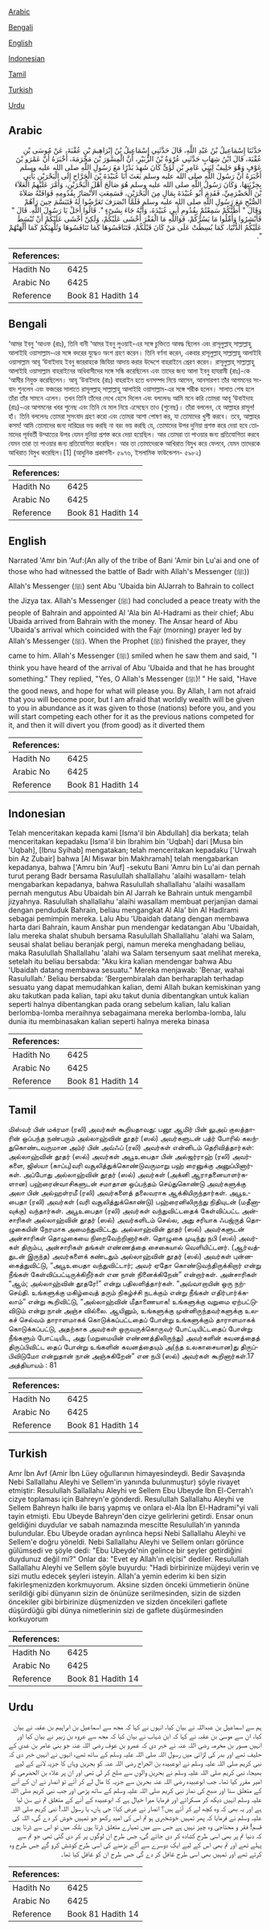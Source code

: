 [Arabic](#arabic)

[Bengali](#bengali)

[English](#english)

[Indonesian](#indonesian)

[Tamil](#tamil)

[Turkish](#turkish)

[Urdu](#urdu)

## Arabic


<div dir="rtl" lang="ar" style={{fontSize:'larger',backgroundColor:'#f8f9fa',padding:20}}>
حَدَّثَنَا إِسْمَاعِيلُ بْنُ عَبْدِ اللَّهِ، قَالَ حَدَّثَنِي إِسْمَاعِيلُ بْنُ إِبْرَاهِيمَ بْنِ عُقْبَةَ، عَنْ مُوسَى بْنِ عُقْبَةَ، قَالَ ابْنُ شِهَابٍ حَدَّثَنِي عُرْوَةُ بْنُ الزُّبَيْرِ، أَنَّ الْمِسْوَرَ بْنَ مَخْرَمَةَ، أَخْبَرَهُ أَنَّ عَمْرَو بْنَ عَوْفٍ وَهْوَ حَلِيفٌ لِبَنِي عَامِرِ بْنِ لُؤَىٍّ كَانَ شَهِدَ بَدْرًا مَعَ رَسُولِ اللَّهِ صلى الله عليه وسلم أَخْبَرَهُ أَنَّ رَسُولَ اللَّهِ صلى الله عليه وسلم بَعَثَ أَبَا عُبَيْدَةَ بْنَ الْجَرَّاحِ إِلَى الْبَحْرَيْنِ يَأْتِي بِجِزْيَتِهَا، وَكَانَ رَسُولُ اللَّهِ صلى الله عليه وسلم هُوَ صَالَحَ أَهْلَ الْبَحْرَيْنِ، وَأَمَّرَ عَلَيْهِمُ الْعَلاَءَ بْنَ الْحَضْرَمِيِّ، فَقَدِمَ أَبُو عُبَيْدَةَ بِمَالٍ مِنَ الْبَحْرَيْنِ، فَسَمِعَتِ الأَنْصَارُ بِقُدُومِهِ فَوَافَتْهُ صَلاَةَ الصُّبْحِ مَعَ رَسُولِ اللَّهِ صلى الله عليه وسلم فَلَمَّا انْصَرَفَ تَعَرَّضُوا لَهُ فَتَبَسَّمَ حِينَ رَآهُمْ وَقَالَ ‏"‏ أَظُنُّكُمْ سَمِعْتُمْ بِقُدُومِ أَبِي عُبَيْدَةَ، وَأَنَّهُ جَاءَ بِشَىْءٍ ‏"‏‏.‏ قَالُوا أَجَلْ يَا رَسُولَ اللَّهِ‏.‏ قَالَ ‏"‏ فَأَبْشِرُوا وَأَمِّلُوا مَا يَسُرُّكُمْ، فَوَاللَّهِ مَا الْفَقْرَ أَخْشَى عَلَيْكُمْ، وَلَكِنْ أَخْشَى عَلَيْكُمْ أَنْ تُبْسَطَ عَلَيْكُمُ الدُّنْيَا، كَمَا بُسِطَتْ عَلَى مَنْ كَانَ قَبْلَكُمْ، فَتَنَافَسُوهَا كَمَا تَنَافَسُوهَا وَتُلْهِيَكُمْ كَمَا أَلْهَتْهُمْ ‏"‏‏.‏
</div>
<div style={{backgroundColor:'#f8f9fa',padding:20, marginBottom: 10}}><table> <thead> <tr> <th>References:</th> <th></th> </tr> </thead> <tbody><tr><td>Hadith No</td><td>6425</td></tr><tr><td>Arabic No</td><td>6425</td></tr><tr><td>Reference</td><td>Book 81 Hadith 14</td></tr></tbody></table></div>

## Bengali


<div dir="ltr" lang="bn" style={{fontSize:'larger',backgroundColor:'#f8f9fa',padding:20}}>
‘আমর ইবনু ‘আওফ (রাঃ), তিনি বানী ‘আমর ইবনু লুওয়াই-এর সঙ্গে চুক্তিতে আবদ্ধ ছিলেন এবং রাসূলুল্লাহ্ সাল্লাল্লাহু আলাইহি ওয়াসাল্লাম-এর সঙ্গে বদরের যুদ্ধেও অংশ গ্রহণ করেন। তিনি বর্ণনা করেন, একবার রাসূলুল্লাহ্ সাল্লাল্লাহু আলাইহি ওয়াসাল্লাম আবূ ‘উবাইদাহ ইবনু জাররাহকে জিযিয়া আদায় করার উদ্দেশে বাহরাইনে প্রেরণ করেন। রাসূলুল্লাহ্ সাল্লাল্লাহু আলাইহি ওয়াসাল্লাম বাহরাইনের অধিবাসীদের সঙ্গে সন্ধি করেছিলেন এবং তাদের জন্য আলা ইবনু হাযরামী (রাঃ)-কে ‘আমীর নিযুক্ত করেছিলেন। আবূ ‘উবাইদাহ (রাঃ) বাহরাইন হতে ধনসম্পদ নিয়ে আসেন, আনসারগণ তাঁর আগমনের সংবাদ শুনলেন এবং ফজরের সালাতে রাসূলল্লাহ্ সাল্লাল্লাহু আলাইহি ওয়াসাল্লাম-এর সঙ্গে শরীক হলেন। সালাত শেষ হলে তাঁরা তাঁর সামনে এলেন। তখন তিনি তাঁদের দেখে হেসে দিলেন এবং বললেনঃ আমি মনে করি তোমরা আবূ ‘উবাইদাহ (রাঃ)-এর আগমনের খবর শুনেছ এবং তিনি যে মাল নিয়ে এসেছেন তাও (শুনেছ)। তাঁরা বললেন, হে আল্লাহর রাসূল! হাঁ। তিনি বললেনঃ তোমরা সুসংবাদ গ্রহণ করো এবং তোমরা আশা পোষণ কর, যা তোমাদের খুশী করবে। তবে, আল্লাহর কসম! আমি তোমাদের জন্য দারিদ্রের ভয় করছি না বরং ভয় করছি যে, তোমাদের উপর দুনিয়া প্রশস্ত করে দেয়া হবে তোমাদের পূর্ববর্তী উম্মাতের উপর যেমন দুনিয়া প্রশস্ত করে দেয়া হয়েছিল। আর তোমরা তা পাওয়ার জন্য প্রতিযোগিতা করবে যেমন তারা তা পাওয়ার জন্য প্রতিযোগিতা করেছিল। আর তা তোমাদেরকে আখিরাত বিমুখ করে ফেলবে, যেমন তাদেরকে আখিরাত বিমুখ করেছিল।[1] (আধুনিক প্রকাশনী- ৫৯৭৬, ইসলামিক ফাউন্ডেশন- ৫৯৮২)
</div>
<div style={{backgroundColor:'#f8f9fa',padding:20, marginBottom: 10}}><table> <thead> <tr> <th>References:</th> <th></th> </tr> </thead> <tbody><tr><td>Hadith No</td><td>6425</td></tr><tr><td>Arabic No</td><td>6425</td></tr><tr><td>Reference</td><td>Book 81 Hadith 14</td></tr></tbody></table></div>

## English


<div dir="ltr" lang="en" style={{fontSize:'larger',backgroundColor:'#f8f9fa',padding:20}}>
Narrated 'Amr bin 'Auf:(An ally of the tribe of Bani 'Amir bin Lu'ai and one of those who had witnessed the battle of Badr with Allah's Messenger (ﷺ)) Allah's Messenger (ﷺ) sent Abu 'Ubaida bin AlJarrah to Bahrain to collect the Jizya tax. Allah's Messenger (ﷺ) had concluded a peace treaty with the people of Bahrain and appointed Al 'Ala bin Al-Hadrami as their chief; Abu Ubaida arrived from Bahrain with the money. The Ansar heard of Abu 'Ubaida's arrival which coincided with the Fajr (morning) prayer led by Allah's Messenger (ﷺ). When the Prophet (ﷺ) finished the prayer, they came to him. Allah's Messenger (ﷺ) smiled when he saw them and said, "I think you have heard of the arrival of Abu 'Ubaida and that he has brought something." They replied, "Yes, O Allah's Messenger (ﷺ)! " He said, "Have the good news, and hope for what will please you. By Allah, I am not afraid that you will become poor, but I am afraid that worldly wealth will be given to you in abundance as it was given to those (nations) before you, and you will start competing each other for it as the previous nations competed for it, and then it will divert you (from good) as it diverted them
</div>
<div style={{backgroundColor:'#f8f9fa',padding:20, marginBottom: 10}}><table> <thead> <tr> <th>References:</th> <th></th> </tr> </thead> <tbody><tr><td>Hadith No</td><td>6425</td></tr><tr><td>Arabic No</td><td>6425</td></tr><tr><td>Reference</td><td>Book 81 Hadith 14</td></tr></tbody></table></div>

## Indonesian


<div dir="ltr" lang="id" style={{fontSize:'larger',backgroundColor:'#f8f9fa',padding:20}}>
Telah menceritakan kepada kami [Isma'il bin Abdullah] dia berkata; telah menceritakan kepadaku [Isma'il bin Ibrahim bin 'Uqbah] dari [Musa bin 'Uqbah], [Ibnu Syihab] mengatakan; telah menceritakan kepadaku ['Urwah bin Az Zubair] bahwa [Al Miswar bin Makhramah] telah mengabarkan kepadanya, bahwa ['Amru bin 'Auf] -sekutu Bani 'Amru bin Lu'ai dan pernah turut perang Badr bersama Rasulullah shallallahu 'alaihi wasallam- telah mengabarkan kepadanya, bahwa Rasulullah shallallahu 'alaihi wasallam pernah mengutus Abu Ubaidah bin Al Jarrah ke Bahrain untuk mengambil jizyahnya. Rasulullah shallallahu 'alaihi wasallam membuat perjanjian damai dengan penduduk Bahrain, beliau mengangkat Al Ala' bin Al Hadlrami sebagai pemimpin mereka. Lalu Abu 'Ubaidah datang dengan membawa harta dari Bahrain, kaum Anshar pun mendengar kedatangan Abu 'Ubaidah, lalu mereka shalat shubuh bersama Rasulullah Shallallahu 'alahi wa Salam, seusai shalat beliau beranjak pergi, namun mereka menghadang beliau, maka Rasulullah Shallallahu 'alahi wa Salam tersenyum saat melihat mereka, setelah itu beliau bersabda: "Aku kira kalian mendengar bahwa Abu 'Ubaidah datang membawa sesuatu." Mereka menjawab: 'Benar, wahai Rasulullah.' Beliau bersabda: 'Bergembiralah dan berharaplah terhadap sesuatu yang dapat memudahkan kalian, demi Allah bukan kemiskinan yang aku takutkan pada kalian, tapi aku takut dunia dibentangkan untuk kalian seperti halnya dibentangkan pada orang sebelum kalian, lalu kalian berlomba-lomba meraihnya sebagaimana mereka berlomba-lomba, lalu dunia itu membinasakan kalian seperti halnya mereka binasa
</div>
<div style={{backgroundColor:'#f8f9fa',padding:20, marginBottom: 10}}><table> <thead> <tr> <th>References:</th> <th></th> </tr> </thead> <tbody><tr><td>Hadith No</td><td>6425</td></tr><tr><td>Arabic No</td><td>6425</td></tr><tr><td>Reference</td><td>Book 81 Hadith 14</td></tr></tbody></table></div>

## Tamil


<div dir="ltr" lang="ta" style={{fontSize:'larger',backgroundColor:'#f8f9fa',padding:20}}>
மிஸ்வர் பின் மக்ரமா (ரலி) அவர்கள் கூறியதாவது: பனூ ஆமிர் பின் லுஅய் குலத்தாரின் ஒப்பந்த நண்பரும் அல்லாஹ்வின் தூதர் (ஸல்) அவர்களுடன் பத்ர் போரில் கலந்துகொண்டவருமான அம்ர் பின் அவ்ஃப் (ரலி) அவர்கள் என்னிடம் தெரிவித்தார்கள்: அல்லாஹ்வின் தூதர் (ஸல்) அவர்கள் அபூஉபைதா பின் அல்ஜர்ராஹ் (ரலி) அவர்களை, ஜிஸ்யா (காப்பு)வரி வசூலித்துக்கொண்டுவருமாறு பஹ் ரைனுக்கு அனுப்பினார்கள். அப்போது அல்லாஹ்வின் தூதர் (ஸல்) அவர்கள் (அக்னி ஆராதனையாளர்களான) பஹ்ரைன்வாசிகளுடன் சமாதான ஒப்பந்தம் செய்துகொண்டு அவர்களுக்கு அலா பின் அல்ஹள்ரமீ (ரலி) அவர்களைத் தலைவராக ஆக்கியிருந்தார்கள். அபூஉபைதா (ரலி) அவர்கள் (வரி வசூலித்துக்கொண்டு) பஹ்ரைனிலிருந்து நிதியுடன் (மதீனாவுக்கு) வந்தார்கள். அபூஉபைதா (ரலி) அவர்கள் வந்துவிட்டதைக் கேள்விப்பட்ட அன்சாரிகள் அல்லாஹ்வின் தூதர் (ஸல்) அவர்களிடம் செல்ல, அது சரியாக ஃபஜ்ருத் தொழுகையின் நேரமாக அமைந்துவிட்டது. அல்லாஹ்வின் தூதர் (ஸல்) அவர்களுடன் அன்சாரிகள் தொழுகையை நிறைவேற்றினார்கள். தொழுகை முடிந்து நபி (ஸல்) அவர்கள் திரும்ப, அன்சாரிகள் தங்கள் எண்ணத்தை சைகையால் வெளியிட்டனர். (ஆர்வத்துடன் இருந்த) அவர்களைக் கண்டதும் அல்லாஹ்வின் தூதர் (ஸல்) அவர்கள் புன்னகைத்துவிட்டு, “அபூஉபைதா வந்துவிட்டார்; அவர் ஏதோ கொண்டுவந்திருக்கிறார் என்று நீங்கள் கேள்விப்பட்டிருக்கிறீர்கள் என நான் நினைக்கிறேன்” என்றார்கள். அன்சாரிகள் “ஆம்; அல்லாஹ்வின் தூதரே!” என்று பதிலளித்தார்கள். “அவ்வாறாயின் ஒரு நற்செய்தி. உங்களுக்கு மகிழ்வைத் தரும் நிகழ்ச்சி நடக்கும் என்று நீங்கள் எதிர்பார்க்கலாம்” என்று கூறிவிட்டு, “அல்லாஹ்வின் மீதாணையாக! உங்களுக்கு வறுமை ஏற்பட்டுவிடும் என்று நான் அஞ்ச வில்லை. ஆயினும், உங்களுக்கு முன்னிருந்தவர்களுக்கு உலகச் செல்வம் தாராளமாகக் கொடுக்கப்பட்டதைப் போன்று உங்களுக்கும் தாராளமாகக் கொடுக்கப்பட்டு, அதற்காக அவர்கள் ஒருவருக்கொருவர் போட்டியிட்டதைப் போன்று நீங்களும் போட்டியிட, அது (மறுமையின் எண்ணத்திலிருந்து) அவர்களின் கவனத்தைத் திருப்பிவிட்ட தைப் போன்று உங்களின் கவனத்தையும் அ(ந்த உலகாசையான)து திருப்பிவிடுமோ என்றுதான் நான் அஞ்சுகிறேன்” என நபி (ஸல்) அவர்கள் கூறினார்கள்.17 அத்தியாயம் : 81
</div>
<div style={{backgroundColor:'#f8f9fa',padding:20, marginBottom: 10}}><table> <thead> <tr> <th>References:</th> <th></th> </tr> </thead> <tbody><tr><td>Hadith No</td><td>6425</td></tr><tr><td>Arabic No</td><td>6425</td></tr><tr><td>Reference</td><td>Book 81 Hadith 14</td></tr></tbody></table></div>

## Turkish


<div dir="ltr" lang="tr" style={{fontSize:'larger',backgroundColor:'#f8f9fa',padding:20}}>
Amr İbn Avf (Amir İbn Lüey oğullarının himayesindeydi. Bedir Savaşında Nebi Sallallahu Aleyhi ve Sellem'in yanında bulunmuştur) şöyle rivayet etmiştir: Resulullah Sallallahu Aleyhi ve Sellem Ebu Ubeyde İbn El-Cerrah'ı cizye toplaması için Bahreyn'e gönderdi. Resulullah Sallallahu Aleyhi ve Sellem Bahreyn halkı ile barış yapmış ve onlara el-Ala İbn El-Hadrami"yi vali tayin etmişti. Ebu Ubeyde Bahreyn'den cizye gelirlerini getirdi. Ensar onun geldiğini duydular ve sabah namazında mescitte Resulullah'ın yanında bulundular. Ebu Ubeyde oradan ayrılınca hepsi Nebi Sallallahu Aleyhi ve Sellem'e doğru yöneldi. Nebi Sallallahu Aleyhi ve Sellem onları görünce gülümsedi ve şöyle dedi: "Ebu Ubeyde'nin gelince bir şeyler getirdiğini duydunuz değil mi?" Onlar da: "Evet ey Allah'ın elçisi" dediler. Resulullah Sallallahu Aleyhi ve Sellem şöyle buyurdu: "Hadi birbirinize müjdeyi verin ve sizi mutlu edecek şeyleri isteyin. Allah'a yemin ederim ki ben sizin fakirleşmenizden korkmuyorum. Aksine sizden önceki ümmetierin önüne serildiği gibi dünyanın sizin de önünüze serilmesinden, sizin de sizden öncekiler gibi birbirinize düşmenizden ve sizden öncekileri gaflete düşürdüğü gibi dünya nimetlerinin sizi de gaflete düşürmesinden korkuyorum
</div>
<div style={{backgroundColor:'#f8f9fa',padding:20, marginBottom: 10}}><table> <thead> <tr> <th>References:</th> <th></th> </tr> </thead> <tbody><tr><td>Hadith No</td><td>6425</td></tr><tr><td>Arabic No</td><td>6425</td></tr><tr><td>Reference</td><td>Book 81 Hadith 14</td></tr></tbody></table></div>

## Urdu


<div dir="rtl" lang="ur" style={{fontSize:'larger',backgroundColor:'#f8f9fa',padding:20}}>
ہم سے اسماعیل بن عبداللہ نے بیان کیا، انہوں نے کہا کہ مجھ سے اسماعیل بن ابراہیم بن عقبہ نے بیان کیا، ان سے موسیٰ بن عقبہ نے کہا کہ ابن شہاب نے بیان کیا کہ مجھ سے عروہ بن زبیر نے بیان کیا اور انہیں مسور بن مخرمہ رضی اللہ عنہ نے خبر دی کہ عمرو بن عوف رضی اللہ عنہ جو بنی عامر بن عدی کے حلیف تھے اور بدر کی لڑائی میں رسول اللہ صلی اللہ علیہ وسلم کے ساتھ تھے، انہوں نے انہیں خبر دی کہ نبی کریم صلی اللہ علیہ وسلم نے ابوعبیدہ بن الجراح رضی اللہ عنہ کو بحرین وہاں کا جزیہ لانے کے لیے بھیجا، نبی کریم صلی اللہ علیہ وسلم نے بحرین والوں سے صلح کر لی تھی اور ان پر علاء بن الحضرمی کو امیر مقرر کیا تھا۔ جب ابوعبیدہ رضی اللہ عنہ بحرین سے جزیہ کا مال لے کر آئے تو انصار نے ان کے آنے کے متعلق سنا اور صبح کی نماز نبی کریم صلی اللہ علیہ وسلم کے ساتھ پڑھی اور جب نبی کریم صلی اللہ علیہ وسلم انہیں دیکھ کر مسکرائے اور فرمایا میرا خیال ہے کہ ابوعبیدہ کے آنے کے متعلق تم نے سن لیا ہے اور یہ بھی کہ وہ کچھ لے کر آئے ہیں؟ انصار نے عرض کیا: جی ہاں، یا رسول اللہ! نبی کریم صلی اللہ علیہ وسلم نے فرمایا کہ پھر تمہیں خوشخبری ہو تم اس کی امید رکھو جو تمہیں خوش کر دے گی، اللہ کی قسم! فقر و محتاجی وہ چیز نہیں ہے جس سے میں تمہارے متعلق ڈرتا ہوں بلکہ میں تو اس سے ڈرتا ہوں کہ دنیا تم پر بھی اسی طرح کشادہ کر دی جائے گی، جس طرح ان لوگوں پر کر دی گئی تھی جو تم سے پہلے تھے اور تم بھی اس کے لیے ایک دوسرے سے آگے بڑھنے کی اسی طرح کوشش کرو گے جس طرح وہ کرتے تھے اور تمہیں بھی اسی طرح غافل کر دے گی جس طرح ان کو غافل کیا تھا۔
</div>
<div style={{backgroundColor:'#f8f9fa',padding:20, marginBottom: 10}}><table> <thead> <tr> <th>References:</th> <th></th> </tr> </thead> <tbody><tr><td>Hadith No</td><td>6425</td></tr><tr><td>Arabic No</td><td>6425</td></tr><tr><td>Reference</td><td>Book 81 Hadith 14</td></tr></tbody></table></div>